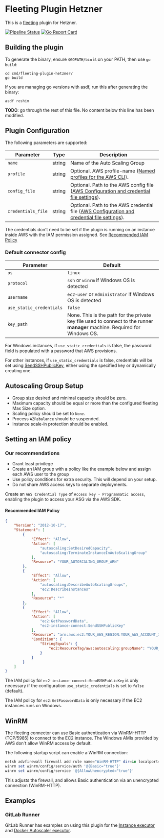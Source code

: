 # Fleeting Plugin Hetzner

This is a [fleeting](https://gitlab.com/gitlab-org/fleeting/fleeting) plugin for Hetzner.

[![Pipeline Status](https://gitlab.com/hiboxsystems/fleeting-plugin-hetzner/badges/main/pipeline.svg)](https://gitlab.com/hiboxsystems/fleeting-plugin-hetzner/commits/main)
[![Go Report Card](https://goreportcard.com/badge/gitlab.com/hiboxsystems/fleeting-plugin-hetzner)](https://goreportcard.com/report/gitlab.com/hiboxsystems/fleeting-plugin-hetzner)

## Building the plugin

To generate the binary, ensure `$GOPATH/bin` is on your PATH, then use `go build`:

```shell
cd cmd/fleeting-plugin-hetzner/
go build 
```

If you are managing go versions with asdf, run this after generating the binary:

```shell
asdf reshim
```

**TODO**: go through the rest of this file. No content below this line has been modified.

## Plugin Configuration

The following parameters are supported:

| Parameter             | Type   | Description |
|-----------------------|--------|-------------|
| `name`                | string | Name of the Auto Scaling Group |
| `profile` | string | Optional. AWS profile-name ([Named profiles for the AWS CLI](https://docs.aws.amazon.com/cli/latest/userguide/cli-configure-profiles.html)). |
| `config_file`    | string | Optional. Path to the AWS config file ([AWS Configuration and credential file settings](https://docs.aws.amazon.com/cli/latest/userguide/cli-configure-files.html)). |
| `credentials_file`    | string | Optional. Path to the AWS credential file ([AWS Configuration and credential file settings](https://docs.aws.amazon.com/cli/latest/userguide/cli-configure-files.html)). |

The credentials don't need to be set if the plugin is running on an instance inside AWS
with the IAM permission assigned. See [Recommended IAM Policy](#recommended-iam-policy)

### Default connector config

| Parameter                | Default  |
|--------------------------|----------|
| `os`                     | `linux`  |
| `protocol`               | `ssh` or `winrm` if Windows OS is detected |
| `username`               | `ec2-user` or `Administrator` if Windows OS is detected |
| `use_static_credentials` | `false`  |
| `key_path`               | None. This is the path for the private key file used to connect to the runner **manager** machine. Required for Windows OS. |

For Windows instances, if `use_static_credentials` is false, the password field is populated with a password that AWS provisions.

For other instances, if `use_static_credentials` is false, credentials will be set using [SendSSHPublicKey](https://docs.aws.amazon.com/ec2-instance-connect/latest/APIReference/API_SendSSHPublicKey.html), either using the specified key or dynamically creating one.

## Autoscaling Group Setup

- Group size desired and minimal capacity should be zero.
- Maximum capacity should be equal or more than the configured fleeting Max Size option.
- Scaling policy should be set to `None`.
- Process `AZRebalance` should be suspended.
- Instance scale-in protection should be enabled.

## Setting an IAM policy

### Our recommendations

- Grant least privilege
- Create an IAM group with a policy like the example below and assign each AWS user to the group
- Use policy conditions for extra security. This will depend on your setup.
- Do not share AWS access keys to separate deployments.

Create an `AWS Credential Type` of `Access key - Programmatic access`, enabling the plugin to
access your ASG via the AWS SDK.

#### Recommended IAM Policy

```json
{
    "Version": "2012-10-17",
    "Statement": [
        {
            "Effect": "Allow",
            "Action": [
                "autoscaling:SetDesiredCapacity",
                "autoscaling:TerminateInstanceInAutoScalingGroup"
            ],
            "Resource": "YOUR_AUTOSCALING_GROUP_ARN"
        },
        {
            "Effect": "Allow",
            "Action": [
                "autoscaling:DescribeAutoScalingGroups",
                "ec2:DescribeInstances"
            ],
            "Resource": "*"
        },
        {
            "Effect": "Allow",
            "Action": [
                "ec2:GetPasswordData",
                "ec2-instance-connect:SendSSHPublicKey"
            ],
            "Resource": "arn:aws:ec2:YOUR_AWS_REGION:YOUR_AWS_ACCOUNT_ID:instance/*",
            "Condition": {
                "StringEquals": {
                    "ec2:ResourceTag/aws:autoscaling:groupName": "YOUR_AUTOSCALING_GROUP_NAME"
                }
            }
        }
    ]
}
```

The IAM policy for `ec2-instance-connect:SendSSHPublicKey` is only necessary if the configuration `use_static_credentials`
is set to `false` (default).

The IAM policy for `ec2:GetPasswordData` is only necessary if the EC2 instances runs on Windows.

## WinRM

The fleeting connector can use Basic authentication via WinRM-HTTP (TCP/5985) to connect to the EC2 instance.
The Windows AMIs provided by AWS don't allow WinRM access by default.

The following startup script can enable a WinRM connection:

```powershell
netsh advfirewall firewall add rule name="WinRM-HTTP" dir=in localport=5985 protocol=TCP action=allow
winrm set winrm/config/service/auth '@{Basic="true"}'
winrm set winrm/config/service '@{AllowUnencrypted="true"}'
```

This adjusts the firewall, and allows Basic authentication via an unencrypted connection (WinRM-HTTP).

## Examples

### GitLab Runner

GitLab Runner has examples on using this plugin for the [Instance executor](https://docs.gitlab.com/runner/executors/instance.html#examples) and [Docker Autoscaler executor](https://docs.gitlab.com/runner/executors/docker_autoscaler.html#examples).
